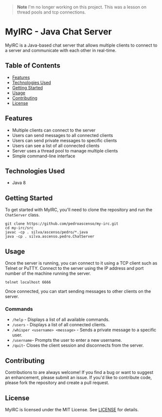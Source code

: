 > **Note**
> I'm no longer working on this project. 
> This was a lesson on thread pools and tcp connections.

# MyIRC - Java Chat Server

MyIRC is a Java-based chat server that allows multiple clients to connect to a server and communicate with each other in real-time. 

## Table of Contents

- [Features](#features)
- [Technologies Used](#technologies-used)
- [Getting Started](#getting-started)
- [Usage](#usage)
- [Contributing](#contributing)
- [License](#license)

## Features

- Multiple clients can connect to the server
- Users can send messages to all connected clients
- Users can send private messages to specific clients
- Users can see a list of all connected clients
- Server uses a thread pool to manage multiple clients
- Simple command-line interface

## Technologies Used

- Java 8

## Getting Started

To get started with MyIRC, you'll need to clone the repository and run the `ChatServer` class. 

```
git clone https://github.com/pedroascenso/my-irc.git
cd my-irc/src
javac -cp . silva/ascenso/pedro/*.java
java -cp . silva.ascenso.pedro.ChatServer
```

## Usage

Once the server is running, you can connect to it using a TCP client such as Telnet or PuTTY. Connect to the server using the IP address and port number of the machine running the server.

```
telnet localhost 6666
```

Once connected, you can start sending messages to other clients on the server.

### Commands

- `/help` - Displays a list of all available commands.
- `/users` - Displays a list of all connected clients.
- `/whisper <username> <message>` - Sends a private message to a specific user.
- `/username`- Prompts the user to enter a new username.
- `/quit`- Closes the client session and disconnects from the server.

## Contributing

Contributions to are always welcome! If you find a bug or want to suggest an enhancement, please submit an issue. If you'd like to contribute code, please fork the repository and create a pull request.

## License

MyIRC is licensed under the MIT License. See [LICENSE](https://github.com/pedroascenso/my-irc/blob/main/LICENSE) for details.
